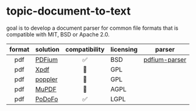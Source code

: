 # topic-document-to-text

goal is to develop a document parser for common file formats that is compatible with MIT, BSD or Apache 2.0.

|format|solution|compatibility|licensing|parser|
|:-:|-|:-:|-|-|
|pdf|[PDFium](https://github.com/PDFium/PDFium)|✅|BSD|[pdfium-parser](https://github.com/miyako/pdfium-parser)
|pdf|[Xpdf](https://www.xpdfreader.com)|🚫|GPL||
|pdf|[poppler](https://poppler.freedesktop.org)|🚫|GPL||
|pdf|[MuPDF](https://github.com/ArtifexSoftware/mupdf)|🚫|AGPL||
|pdf|[PoDoFo](https://github.com/podofo/podofo)|✅|LGPL||
